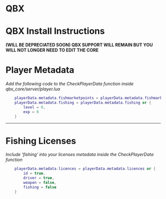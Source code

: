 # QBX

# **QBX Install Instructions**

**(WILL BE DEPRECIATED SOON) QBX SUPPORT WILL REMAIN BUT YOU WILL NOT LONGER NEED TO EDIT THE CORE**

# Player Metadata
*Add the following code to the CheckPlayerData function inside qbx_core/server/player.lua*

```lua
    playerData.metadata.fishmarketpoints = playerData.metadata.fishmarketpoints or 0
	playerData.metadata.fishing = playerData.metadata.fishing or {
        level = 0,
        exp = 0
    }
```

---

# Fishing Licenses

*Include 'fishing' into your licenses metadata inside the CheckPlayerData function*

```lua
	playerData.metadata.licences = playerData.metadata.licences or {
        id = true,
        driver = true,
        weapon = false,
        fishing = false
    }
```